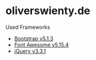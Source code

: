 # oliverswienty.de

Used Frameworks
- [Bootstrap v5.1.3](https://getbootstrap.com/)
- [Font Awesome v5.15.4](https://fontawesome.com/)
- [jQuery v3.3.1](https://jquery.com/)
